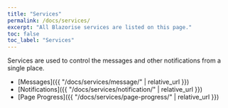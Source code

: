 ```yaml
---
title: "Services"
permalink: /docs/services/
excerpt: "All Blazorise services are listed on this page."
toc: false
toc_label: "Services"
---
```


Services are used to control the messages and other notifications from a single place.

- [Messages]({{ "/docs/services/message/" | relative_url }})
- [Notifications]({{ "/docs/services/notification/" | relative_url }})
- [Page Progress]({{ "/docs/services/page-progress/" | relative_url }})
